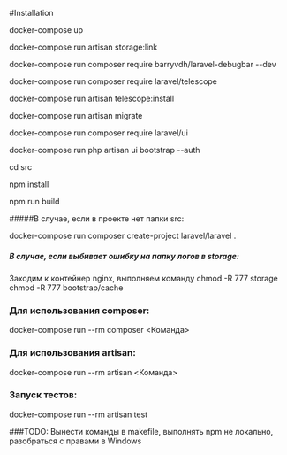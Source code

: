 #Installation

docker-compose up

docker-compose run artisan storage:link

docker-compose run composer require barryvdh/laravel-debugbar --dev

docker-compose run composer require laravel/telescope

docker-compose run artisan telescope:install

docker-compose run artisan migrate

docker-compose run composer require laravel/ui

docker-compose run php artisan ui bootstrap --auth

cd src

npm install

npm run build

#####В случае, если в проекте нет папки src:

docker-compose run composer create-project laravel/laravel .

##### В случае, если выбивает ошибку на папку логов в storage:
Заходим к контейнер nginx, выполняем команду
chmod -R 777 storage
chmod -R 777 bootstrap/cache

### Для использования composer:
docker-compose run --rm composer <Команда>
### Для использования artisan:
docker-compose run --rm artisan <Команда>
### Запуск тестов:
docker-compose run --rm artisan test

###TODO: Вынести команды в makefile, выполнять npm не локально, разобраться с правами в Windows